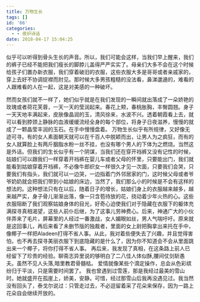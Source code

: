 ```yaml
---
title: 万物生长
tags: []
id: '66'
categories:
  - - 夜炉诗话
date: 2018-04-17 15:04:25
---
```


似乎可以听得到骨头生长的声音。所以，我们可能会这样，当我们早上醒来，我们的裤子已经不能把我们瘦长的脚脖儿盖得严严实实了。母亲们大多不会在这个时候给孩子们置办新衣服，我们穿着破旧的衣服，这些衣服大多是哥哥或者亲戚家的，穿上去好不协调捉襟而肘见。那时候大多男孩粗糙的没法看，鼻涕邋遢的，难看的人跟难看的人在一起，这是对美感的一种破坏。
<!-- more -->
然而女孩们就不一样了，她们似乎就是在我们发现的一瞬间就出落成了一朵娇艳的玫瑰或者荷花芙蓉，一天一天的莹润起来。春花上颊，春桃胀胸，丰臀圆翘。身子一天天地丰满起来，皮肤像晶润的玉，清风徐来，水波不兴。透着朝霞看上去，就可以看到脖颈上静脉的血液缓缓流经全身的每个部位，将身子日夜滋养，慢慢的就成了一颗晶莹丰润的玉石。在手中慢慢盘着。 万物生长似乎有所规律，又好像无迹可寻。有的女人素面朝天就可以在千百人中脱颖而出，让男人为之疯狂，而有的女人就算脸上有两斤胭脂水粉一丝不挂，也没有哪个男人的下体为之燃烧。当然这是外话。但我们的生长似乎有一个阴谋，当我们还在穿开裆裤又没有记性的时候，姑娘们可以跟我们一样穿着开裆裤在婴儿车或者父母的怀里，只要能出门，我们就能看到姑娘穿着开裆裤，不必像牛郎织女一样很久才见一次面，只要我们会哭，只要我们有指头，我们就可以一边哭，一边指着门外邻居家的门，这时候父母或者爷爷奶奶就会把我们带到小姑娘的床边，当然了，我们那么小的时候是不会有这样的想法的。这种想法只有在以后，随着日子的增长，姑娘们身上的衣服越来越多，越来越严实，身子骨儿渐渐出落，像一只含苞待放的花，挠动着少年火热的心。这些衣服阻断了我们观察姑娘身体的目光，好奇心迫使我们对于隐藏在衣服下的躯体充满探寻真相渴望，这些人前仆后继，为了这事儿劳神费心。后来，神通广大的小伙伴弄来了毛片，屏幕里的人经过一番激战，女人媚眼如丝，男人气喘吁吁。原来就是这回事儿，再后来看了未删节版的独裁者，里面的女上尉把胸拿出来托在手中，像椰子一样把Aladeen打得不省人事。从此，我对着些便失去了兴趣，并且觉得害怕，也不再去探寻美丽衣服下到底隐藏的是什么了，因为你不知道会不会从里面跳出来一个椰子，将你打得不省人事。 再后来，我发现了真相，在这条路上前人已经留下了珍贵的经验。聊斋志异里说的够明白了二八佳人体似酥,腰间仗剑斩愚夫。虽然不见人头落,暗里教君骨髓枯。 爱情就像某些个滴定操作，总会从色彩缤纷归于平淡，只是需要时间罢了。 我也曾遇到过雪莲，那是我经过最美的雪山时。她就盛开在孤崖上，娇美，安静。可惜，经过那雪山后我再没遇见过。我当然没有回头了，泰戈尔说过：只管走过去，不必逗留着采了花朵来保存，因为一路上花朵自会继续开放的。